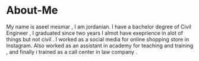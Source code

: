 # About-Me
My name is aseel mesmar , I am jordanian.
I have a bachelor degree of Civil Engineer , I graduated since two years I almot have exeprience in alot of things but not civil .
I worked as a social media for online shopping store in Instagram. Also worked as an assistant in academy for teaching and training , and finally i trained as a call center in law company . 